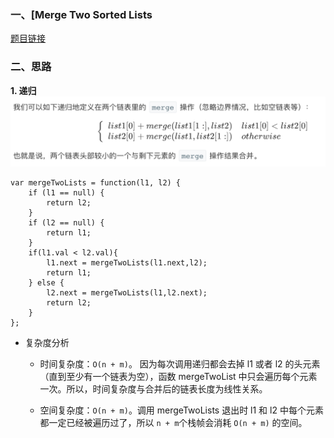### 一、[Merge Two Sorted Lists
[题目链接](https://leetcode-cn.com/problems/merge-two-sorted-lists/)
### 二、思路
**1. 递归**
![](./images/21.png)
```
var mergeTwoLists = function(l1, l2) {
    if (l1 == null) {
        return l2;
    }
    if (l2 == null) {
        return l1;
    }
    if(l1.val < l2.val){
        l1.next = mergeTwoLists(l1.next,l2);
        return l1;
    } else {
        l2.next = mergeTwoLists(l1,l2.next);
        return l2;
    }
};
```
- 复杂度分析

  - 时间复杂度：`O(n + m)`。 因为每次调用递归都会去掉 l1 或者 l2 的头元素（直到至少有一个链表为空），函数 mergeTwoList 中只会遍历每个元素一次。所以，时间复杂度与合并后的链表长度为线性关系。

  - 空间复杂度：`O(n + m)`。调用 mergeTwoLists 退出时 l1 和 l2 中每个元素都一定已经被遍历过了，所以 `n + m`个栈帧会消耗 `O(n + m)` 的空间。


